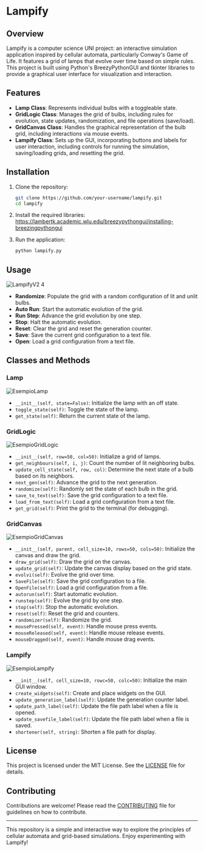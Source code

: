 # Lampify

## Overview

Lampify is a computer science UNI project: an interactive simulation application inspired by cellular automata, particularly Conway's Game of Life. It features a grid of lamps that evolve over time based on simple rules. This project is built using Python's BreezyPythonGUI and tkinter libraries to provide a graphical user interface for visualization and interaction.

## Features

- **Lamp Class**: Represents individual bulbs with a toggleable state.
- **GridLogic Class**: Manages the grid of bulbs, including rules for evolution, state updates, randomization, and file operations (save/load).
- **GridCanvas Class**: Handles the graphical representation of the bulb grid, including interactions via mouse events.
- **Lampify Class**: Sets up the GUI, incorporating buttons and labels for user interaction, including controls for running the simulation, saving/loading grids, and resetting the grid.

## Installation

1. Clone the repository:
    ```bash
    git clone https://github.com/your-username/lampify.git
    cd lampify
    ```

2. Install the required libraries:
https://lambertk.academic.wlu.edu/breezypythongui/installing-breezingpythongui

3. Run the application:
    ```bash
    python lampify.py
    ```

## Usage
![LampifyV2 4](https://github.com/kiycoh/Lampify/assets/152720918/047e96dc-2990-42c7-af53-5f5d3ac36ca1)

- **Randomize**: Populate the grid with a random configuration of lit and unlit bulbs.
- **Auto Run**: Start the automatic evolution of the grid.
- **Run Step**: Advance the grid evolution by one step.
- **Stop**: Halt the automatic evolution.
- **Reset**: Clear the grid and reset the generation counter.
- **Save**: Save the current grid configuration to a text file.
- **Open**: Load a grid configuration from a text file.

## Classes and Methods

### Lamp
![EsempioLamp](https://github.com/kiycoh/Lampify/assets/152720918/5c6f12a8-bbd5-4189-8d88-162dcc8c8950)

- `__init__(self, state=False)`: Initialize the lamp with an off state.
- `toggle_state(self)`: Toggle the state of the lamp.
- `get_state(self)`: Return the current state of the lamp.

### GridLogic
![EsempioGridLogic](https://github.com/kiycoh/Lampify/assets/152720918/4fea5a60-4df8-41b3-a75a-0bf4340426a1)

- `__init__(self, row=50, col=50)`: Initialize a grid of lamps.
- `get_neighbours(self, i, j)`: Count the number of lit neighboring bulbs.
- `update_cell_state(self, row, col)`: Determine the next state of a bulb based on its neighbors.
- `next_gen(self)`: Advance the grid to the next generation.
- `randomize(self)`: Randomly set the state of each bulb in the grid.
- `save_to_text(self)`: Save the grid configuration to a text file.
- `load_from_text(self)`: Load a grid configuration from a text file.
- `get_grid(self)`: Print the grid to the terminal (for debugging).

### GridCanvas
![EsempioGridCanvas](https://github.com/kiycoh/Lampify/assets/152720918/d7e4b6f4-bd94-4b85-8daf-ad125ccca1aa)

- `__init__(self, parent, cell_size=10, rows=50, cols=50)`: Initialize the canvas and draw the grid.
- `draw_grid(self)`: Draw the grid on the canvas.
- `update_grid(self)`: Update the canvas display based on the grid state.
- `evolvi(self)`: Evolve the grid over time.
- `SaveFile(self)`: Save the grid configuration to a file.
- `OpenFile(self)`: Load a grid configuration from a file.
- `autorun(self)`: Start automatic evolution.
- `runstep(self)`: Evolve the grid by one step.
- `stop(self)`: Stop the automatic evolution.
- `reset(self)`: Reset the grid and counters.
- `randomizer(self)`: Randomize the grid.
- `mousePressed(self, event)`: Handle mouse press events.
- `mouseReleased(self, event)`: Handle mouse release events.
- `mouseDragged(self, event)`: Handle mouse drag events.

### Lampify
![EsempioLampify](https://github.com/kiycoh/Lampify/assets/152720918/089cf3bd-d791-4672-b85b-f4dbb230550a)

- `__init__(self, cell_size=10, rowc=50, colc=50)`: Initialize the main GUI window.
- `create_widgets(self)`: Create and place widgets on the GUI.
- `update_generation_label(self)`: Update the generation counter label.
- `update_path_label(self)`: Update the file path label when a file is opened.
- `update_savefile_label(self)`: Update the file path label when a file is saved.
- `shortener(self, string)`: Shorten a file path for display.

## License

This project is licensed under the MIT License. See the [LICENSE](LICENSE) file for details.

## Contributing

Contributions are welcome! Please read the [CONTRIBUTING](CONTRIBUTING.md) file for guidelines on how to contribute.

---

This repository is a simple and interactive way to explore the principles of cellular automata and grid-based simulations. Enjoy experimenting with Lampify!
